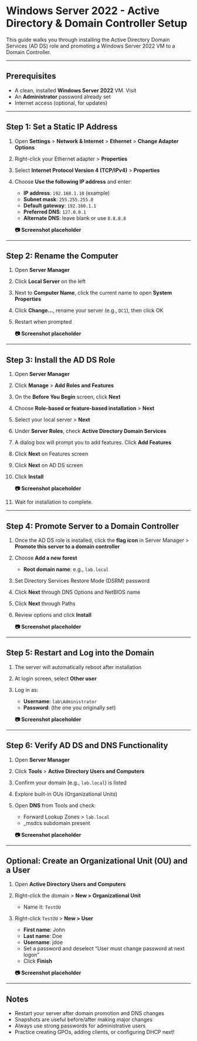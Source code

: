# Windows Server 2022 - Active Directory & Domain Controller Setup

This guide walks you through installing the Active Directory Domain Services (AD DS) role and promoting a Windows Server 2022 VM to a Domain Controller.

---

## Prerequisites

- A clean, installed **Windows Server 2022** VM.  Visit 
- An **Administrator** password already set
- Internet access (optional, for updates)

---

## Step 1: Set a Static IP Address

1. Open **Settings** > **Network & Internet** > **Ethernet** > **Change Adapter Options**

2. Right-click your Ethernet adapter > **Properties**  
3. Select **Internet Protocol Version 4 (TCP/IPv4)** > **Properties**

4. Choose **Use the following IP address** and enter:
   - **IP address**: `192.168.1.10` (example)
   - **Subnet mask**: `255.255.255.0`
   - **Default gateway**: `192.168.1.1`
   - **Preferred DNS**: `127.0.0.1`
   - **Alternate DNS**: leave blank or use `8.8.8.8`

   **📷 Screenshot placeholder**

---

## Step 2: Rename the Computer

1. Open **Server Manager**  
2. Click **Local Server** on the left  
3. Next to **Computer Name**, click the current name to open **System Properties**  
4. Click **Change…**, rename your server (e.g., `DC1`), then click OK  
5. Restart when prompted

   **📷 Screenshot placeholder**

---

## Step 3: Install the AD DS Role

1. Open **Server Manager**  
2. Click **Manage** > **Add Roles and Features**  
3. On the **Before You Begin** screen, click **Next**  
4. Choose **Role-based or feature-based installation** > **Next**  
5. Select your local server > **Next**  
6. Under **Server Roles**, check **Active Directory Domain Services**  
7. A dialog box will prompt you to add features. Click **Add Features**  
8. Click **Next** on Features screen  
9. Click **Next** on AD DS screen  
10. Click **Install**

    **📷 Screenshot placeholder**

11. Wait for installation to complete.

---

## Step 4: Promote Server to a Domain Controller

1. Once the AD DS role is installed, click the **flag icon** in Server Manager > **Promote this server to a domain controller**

2. Choose **Add a new forest**  
   - **Root domain name**: e.g., `lab.local`

3. Set Directory Services Restore Mode (DSRM) password  
4. Click **Next** through DNS Options and NetBIOS name  
5. Click **Next** through Paths  
6. Review options and click **Install**

    **📷 Screenshot placeholder**

---

## Step 5: Restart and Log into the Domain

1. The server will automatically reboot after installation  
2. At login screen, select **Other user**  
3. Log in as:  
   - **Username**: `lab\Administrator`  
   - **Password**: (the one you originally set)

    **📷 Screenshot placeholder**

---

## Step 6: Verify AD DS and DNS Functionality

1. Open **Server Manager**  
2. Click **Tools** > **Active Directory Users and Computers**  
3. Confirm your domain (e.g., `lab.local`) is listed  
4. Explore built-in OUs (Organizational Units)

5. Open **DNS** from Tools and check:
   - Forward Lookup Zones > `lab.local`
   - _msdcs subdomain present

    **📷 Screenshot placeholder**

---

## Optional: Create an Organizational Unit (OU) and a User

1. Open **Active Directory Users and Computers**  
2. Right-click the domain > **New > Organizational Unit**  
   - Name it: `TestOU`  
3. Right-click `TestOU` > **New > User**  
   - **First name**: John  
   - **Last name**: Doe  
   - **Username**: jdoe  
   - Set a password and deselect “User must change password at next logon”  
   - Click **Finish**

    **📷 Screenshot placeholder**

---

## Notes

- Restart your server after domain promotion and DNS changes  
- Snapshots are useful before/after making major changes  
- Always use strong passwords for administrative users  
- Practice creating GPOs, adding clients, or configuring DHCP next!

